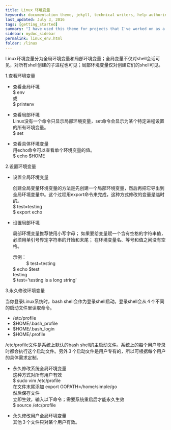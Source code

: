 ```yaml
---
title: Linux 环境变量
keywords: documentation theme, jekyll, technical writers, help authoring tools, hat replacements
last_updated: July 3, 2016
tags: [getting_started]
summary: "I have used this theme for projects that I've worked on as a professional technical writer."
sidebar: mydoc_sidebar
permalink: linux_env.html
folder: /linux
---
```


Linux环境变量分为全局环境变量和局部环境变量；全局变量不仅对shell会话可见，对所有shell创建的子进程也可见；局部环境变量仅对创建它们的shell可见。

1.查看环境变量
  
* 查看全局环境    
  $ env  
  或  
  $ printenv  

* 查看局部环境  
  Linux没有一个命令只显示局部环境变量，set命令会显示为某个特定进程设置的所有环境变量。    
  $ set

* 查看具体环境变量    
  用echo命令可以查看单个环境变量的值。   
  $ echo $HOME

2.设置环境变量

* 设置全局环境变量     
  
  创建全局变量环境变量的方法是先创建一个局部环境变量，然后再把它导出到全局环境变量中。这个过程用export命令来完成，这种方式修改的变量是临时的。   
  $ test=testing  
  $ export echo    
  
* 设置局部环境
  
  局部环境变量推荐使用小写字母；
  如果要给变量赋一个含有空格的字符串值，必须用单引号界定字符串的开始和末尾；
  在环境变量名、等号和值之间没有空格。
  
  示例：  
  　　　$ test=testing  
       $ echo $test  
         testing  
       $ test='testing is a long string'    

3.永久修改环境变量

当你登录Linux系统时，bash shell会作为登录shell启动。登录shell会从４个不同的启动文件里读取命令。  

  * /etc/profile 
  * $HOME/.bash_profile
  * $HOME/.bash_login
  * $HOME/.profile 
  
/etc/profile文件是系统上默认的bash shell的主启动文件。系统上的每个用户登录时都会执行这个启动文件。另外３个启动文件是用户专有的，所以可根据每个用户的具体需求定制。

* 永久修改系统全局环境变量  
  这种方式对所有用户有效  
  $ sudo vim /etc/profile  
    在文件末尾添加 export GOPATH=/home/simple/go  
    然后保存文件  
    立即生效，输入以下命令；需要系统重启后才能永久生效  
  $ source /etc/profile 

* 永久修改用户全局环境变量      
  其他３个文件只对某个用户有效。  

